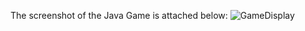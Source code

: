 The screenshot of the Java Game is attached below: ![GameDisplay](https://github.com/1MeghaGupta/Project_GameDev_Java/assets/168057055/af530e16-2f16-4a9d-bb10-e4efa0e583a6)
